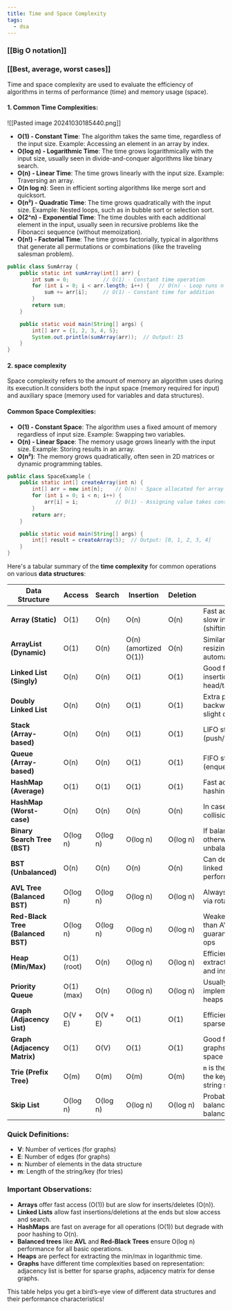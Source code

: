 ```yaml
---
title: Time and Space Complexity
tags:
  - dsa
---
```

### [[Big O notation]]
### [[Best, average, worst cases]]


Time and space complexity are used to evaluate the efficiency of algorithms in terms of performance (time) and memory usage (space).

#### 1. **Common Time Complexities:**

![[Pasted image 20241030185440.png]]

- **O(1) - Constant Time**: The algorithm takes the same time, regardless of the input size. Example: Accessing an element in an array by index.
- **O(log n) - Logarithmic Time**: The time grows logarithmically with the input size, usually seen in divide-and-conquer algorithms like binary search.
- **O(n) - Linear Time**: The time grows linearly with the input size. Example: Traversing an array.
- **O(n log n)**: Seen in efficient sorting algorithms like merge sort and quicksort.
- **O(n²) - Quadratic Time**: The time grows quadratically with the input size. Example: Nested loops, such as in bubble sort or selection sort.
- **O(2^n) - Exponential Time**: The time doubles with each additional element in the input, usually seen in recursive problems like the Fibonacci sequence (without memoization).
- **O(n!) - Factorial Time**: The time grows factorially, typical in algorithms that generate all permutations or combinations (like the traveling salesman problem).

```java
public class SumArray {
    public static int sumArray(int[] arr) {
        int sum = 0;           // O(1) - Constant time operation
        for (int i = 0; i < arr.length; i++) {   // O(n) - Loop runs n times
            sum += arr[i];     // O(1) - Constant time for addition
        }
        return sum;
    }

    public static void main(String[] args) {
        int[] arr = {1, 2, 3, 4, 5};
        System.out.println(sumArray(arr));  // Output: 15
    }
}
```

#### 2. space complexity

Space complexity refers to the amount of memory an algorithm uses during its execution.It considers both the input space (memory required for input) and auxiliary space (memory used for variables and data structures).


#### **Common Space Complexities:**

- **O(1) - Constant Space**: The algorithm uses a fixed amount of memory regardless of input size. Example: Swapping two variables.
- **O(n) - Linear Space**: The memory usage grows linearly with the input size. Example: Storing results in an array.
- **O(n²)**: The memory grows quadratically, often seen in 2D matrices or dynamic programming tables.


```java
public class SpaceExample {
    public static int[] createArray(int n) {
        int[] arr = new int[n];    // O(n) - Space allocated for array
        for (int i = 0; i < n; i++) {
            arr[i] = i;            // O(1) - Assigning value takes constant space
        }
        return arr;
    }

    public static void main(String[] args) {
        int[] result = createArray(5);  // Output: [0, 1, 2, 3, 4]
    }
}
```


Here's a tabular summary of the **time complexity** for common operations on various **data structures**:

| **Data Structure**                | **Access**  | **Search** | **Insertion**         | **Deletion** | **Notes**                                                 |
| --------------------------------- | ----------- | ---------- | --------------------- | ------------ | --------------------------------------------------------- |
| **Array (Static)**                | O(1)        | O(n)       | O(n)                  | O(n)         | Fast access, but slow inserts/deletes (shifting needed)   |
| **ArrayList (Dynamic)**           | O(1)        | O(n)       | O(n) (amortized O(1)) | O(n)         | Similar to arrays but resizing is handled automatically   |
| **Linked List (Singly)**          | O(n)        | O(n)       | O(1)                  | O(1)         | Good for insertion/deletion at head/tail                  |
| **Doubly Linked List**            | O(n)        | O(n)       | O(1)                  | O(1)         | Extra pointer for backward traversal, slight overhead     |
| **Stack (Array-based)**           | O(n)        | O(n)       | O(1)                  | O(1)         | LIFO structure (push/pop)                                 |
| **Queue (Array-based)**           | O(n)        | O(n)       | O(1)                  | O(1)         | FIFO structure (enqueue/dequeue)                          |
| **HashMap (Average)**             | O(1)        | O(1)       | O(1)                  | O(1)         | Fast access due to hashing                                |
| **HashMap (Worst-case)**          | O(n)        | O(n)       | O(n)                  | O(n)         | In case of hash collisions                                |
| **Binary Search Tree (BST)**      | O(log n)    | O(log n)   | O(log n)              | O(log n)     | If balanced; otherwise, O(n) if unbalanced                |
| **BST (Unbalanced)**              | O(n)        | O(n)       | O(n)                  | O(n)         | Can degrade to linked list performance                    |
| **AVL Tree (Balanced BST)**       | O(log n)    | O(log n)   | O(log n)              | O(log n)     | Always balanced via rotations                             |
| **Red-Black Tree (Balanced BST)** | O(log n)    | O(log n)   | O(log n)              | O(log n)     | Weaker balancing than AVL, but guarantees log n ops       |
| **Heap (Min/Max)**                | O(1) (root) | O(n)       | O(log n)              | O(log n)     | Efficient for extracting min/max and inserting            |
| **Priority Queue**                | O(1) (max)  | O(n)       | O(log n)              | O(log n)     | Usually implemented with heaps                            |
| **Graph (Adjacency List)**        | O(V + E)    | O(V + E)   | O(1)                  | O(1)         | Efficient storage for sparse graphs                       |
| **Graph (Adjacency Matrix)**      | O(1)        | O(V)       | O(1)                  | O(1)         | Good for dense graphs, O(V²) space complexity             |
| **Trie (Prefix Tree)**            | O(m)        | O(m)       | O(m)                  | O(m)         | `m` is the length of the key, efficient for string search |
| **Skip List**                     | O(log n)    | O(log n)   | O(log n)              | O(log n)     | Probabilistic balancing, similar to balanced trees        |

### **Quick Definitions:**
- **V**: Number of vertices (for graphs)
- **E**: Number of edges (for graphs)
- **n**: Number of elements in the data structure
- **m**: Length of the string/key (for tries)

### **Important Observations**:
- **Arrays** offer fast access (O(1)) but are slow for inserts/deletes (O(n)).
- **Linked Lists** allow fast insertions/deletions at the ends but slow access and search.
- **HashMaps** are fast on average for all operations (O(1)) but degrade with poor hashing to O(n).
- **Balanced trees** like **AVL** and **Red-Black Trees** ensure O(log n) performance for all basic operations.
- **Heaps** are perfect for extracting the min/max in logarithmic time.
- **Graphs** have different time complexities based on representation: adjacency list is better for sparse graphs, adjacency matrix for dense graphs.

This table helps you get a bird’s-eye view of different data structures and their performance characteristics!


